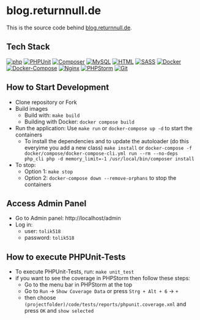# blog.returnnull.de

This is the source code behind [blog.returnnull.de](https://blog.returnnull.de).

## Tech Stack
[![php](code/public/img/stack/php.png)](https://www.php.net/manual/de/intro-whatis.php)
[![PHPUnit](code/public/img/stack/phpunit.png)](https://phpunit.de/)
[![Composer](code/public/img/stack/composer.png)](https://getcomposer.org/)
[![MySQL](code/public/img/stack/mysql.png)](https://dev.mysql.com/doc/refman/8.0/en/what-is-mysql.html)
[![HTML](code/public/img/stack/html.png)](https://developer.mozilla.org/de/docs/Learn/Getting_started_with_the_web/HTML_basics)
[![SASS](code/public/img/stack/sass.png)](https://sass-lang.com/)
[![Docker](code/public/img/stack/docker.png)](https://docs.docker.com/get-started/overview/)
[![Docker-Compose](code/public/img/stack/docker-compose.png)](https://docs.docker.com/compose/)
[![Nginx](code/public/img/stack/nginx.png)](https://www.nginx.com/)
[![PHPStorm](code/public/img/stack/phpstorm.png)](https://www.jetbrains.com/de-de/phpstorm/)
[![Git](code/public/img/stack/git.png)](https://git-scm.com/)

## How to Start Development
- Clone repository or Fork
- Build images
  - Build with: `make build`
  - Building with Docker: `docker compose build`
- Run the application: Use `make run` or `docker-compose up -d` to start the containers
  - To install the dependencies and to update the autoloader (do this everyime you add a new class) `make install` or `docker-compose -f docker/compose/docker-compose-cli.yml run --rm --no-deps php_cli php -d memory_limit=-1 /usr/local/bin/composer install`
- To stop:
  - Option 1: `make stop`
  - Option 2: `docker-compose down --remove-orphans` to stop the containers 


## Access Admin Panel
- Go to Admin panel: http://localhost/admin
- Log in:
  - user: `tolik518`
  - password: `tolik518`

## How to execute PHPUnit-Tests
- To execute PHPUnit-Tests, run: `make unit_test`
- if you want to see the coverage in PHPStorm then follow these steps:
    * Go to the menu bar in PHPStorm at the top
    * Go to `Run` -> `Show Coverage Data` or press `Strg + Alt + 6` -> `+`
    * then choose `(projectfolder)/code/tests/reports/phpunit.coverage.xml` and press `OK` and `show selected`



<!--
    TODO: Tag-System im Admin Bereich
    TODO: Klickbare Tags -> Tag-Page/Projector
    TODO: Artikelvorschläge auf Grund von Tags

    TODO: Head Modulieren

    TODO: Analytics PLUS
    TODO: Anti-Spam gegen Spammer

    TODO: https://developers.google.com/search/docs/advanced/structured-data/article

    TODO: <link rel="alternate" type="application/rss+xml" title="RSS" href="http://blog.returnnull.de/feed.rss" />
    TODO: Sitemap
    TODO: security.txt
    TODO: _badwords.txt
    TODO: https://en.wikipedia.org/wiki/Well-known_URI lesen und umsetzten
    TODO: meta data & SEO
    TODO: Add (google) search appearance
    TODO: apple-touch-icon.png https://www.elmastudio.de/ein-apple-touch-icon-fur-die-eigene-webseite-erstellen/
                             - https://webhint.io/docs/user-guide/hints/hint-apple-touch-icons/
    TODO: Social media formatting/Link preview (FB, Twitter, Telegram)
          - https://developers.facebook.com/docs/sharing/webmasters#markup
          - https://developer.twitter.com/docs/twitter-for-websites/cards/overview/markup
-->